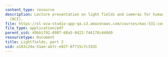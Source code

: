 ```yaml
---
content_type: resource
description: Lecture presentation on light fields and cameras for human computer interaction
  (HCI).
file: https://ol-ocw-studio-app-qa.s3.amazonaws.com/courses/mas-531-computational-camera-and-photography-fall-2009/a103c24a51aeab7ce02f6f715c7c33d1_MITMAS_531F09_lec06.pdf
file_type: application/pdf
parent_uid: 49bb1f92-0987-68a5-8422-744178c448d9
resourcetype: Document
title: Lightfields, part 2
uid: a103c24a-51ae-ab7c-e02f-6f715c7c33d1
---
```

